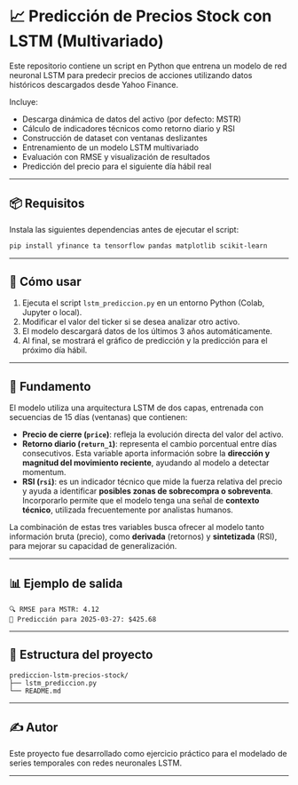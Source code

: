 # 📈 Predicción de Precios Stock con LSTM (Multivariado)

Este repositorio contiene un script en Python que entrena un modelo de red neuronal LSTM para predecir precios de acciones utilizando datos históricos descargados desde Yahoo Finance.

Incluye:

- Descarga dinámica de datos del activo (por defecto: MSTR)
- Cálculo de indicadores técnicos como retorno diario y RSI
- Construcción de dataset con ventanas deslizantes
- Entrenamiento de un modelo LSTM multivariado
- Evaluación con RMSE y visualización de resultados
- Predicción del precio para el siguiente día hábil real

---

## 📦 Requisitos

Instala las siguientes dependencias antes de ejecutar el script:

```bash
pip install yfinance ta tensorflow pandas matplotlib scikit-learn
```

---

## 🚀 Cómo usar

1. Ejecuta el script `lstm_prediccion.py` en un entorno Python (Colab, Jupyter o local).
2. Modificar el valor del ticker si se desea analizar otro activo.
3. El modelo descargará datos de los últimos 3 años automáticamente.
4. Al final, se mostrará el gráfico de predicción y la predicción para el próximo día hábil.

---

## 🧠 Fundamento

El modelo utiliza una arquitectura LSTM de dos capas, entrenada con secuencias de 15 días (ventanas) que contienen:

- **Precio de cierre (`price`)**: refleja la evolución directa del valor del activo.
- **Retorno diario (`return_1`)**: representa el cambio porcentual entre días consecutivos. Esta variable aporta información sobre la **dirección y magnitud del movimiento reciente**, ayudando al modelo a detectar momentum.
- **RSI (`rsi`)**: es un indicador técnico que mide la fuerza relativa del precio y ayuda a identificar **posibles zonas de sobrecompra o sobreventa**. Incorporarlo permite que el modelo tenga una señal de **contexto técnico**, utilizada frecuentemente por analistas humanos.

La combinación de estas tres variables busca ofrecer al modelo tanto información bruta (precio), como **derivada** (retornos) y **sintetizada** (RSI), para mejorar su capacidad de generalización.

---

## 📊 Ejemplo de salida

```text
🔍 RMSE para MSTR: 4.12
📅 Predicción para 2025-03-27: $425.68
```

---

## 📁 Estructura del proyecto

```
prediccion-lstm-precios-stock/
├── lstm_prediccion.py        
└── README.md
```

---

## ✍️ Autor

Este proyecto fue desarrollado como ejercicio práctico para el modelado de series temporales con redes neuronales LSTM.

---
